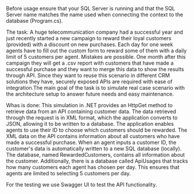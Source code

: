 Before usage ensure that your SQL Server is running and that the SQL Server name matches the name used when connecting the context to the database (Program.cs).

The task:
A huge telecommunication company had a successful year and just recently started a new campaign to
reward their loyal customers (provided) with a discount on new purchases. Each day for one week
agents have to fill out the custom form to reward some of them with a daily limit of 5 customers per
agent. Mistakes are possible.
One month after this campaign they will get a .csv report with customers that have made a successful
purchase and they want to merge this data to show the results through API.
Since they want to reuse this scenario in different CRM solutions they have, securely exposed APIs are
required with ease of integration.The main goal of the task is to simulate real case scenario with the architecture setup to answer future
needs and easy maintenance.

Whas is done:
This simulation in .NET provides an HttpGet method to retrieve data from an API containing customer data. The data retrieved through the request is in XML format, which the application converts to JSON, allowing it to be written to a database.
The application enables agents to use their ID to choose which customers should be rewarded. The XML data on the API contains information about all customers who have made a successful purchase. When an agent inputs a customer ID, the customer's data is automatically written to a new SQL database (locally). The database, named RewardedCustomers, contains all information about the customer.
Additionally, there is a database called ApiUsages that tracks how many customers each agent has chosen per day. This ensures that agents are limited to selecting 5 customers per day.

For the testing we use Swagger UI to test the API functionality.
